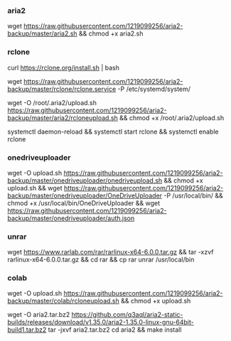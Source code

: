 ### aria2

wget https://raw.githubusercontent.com/1219099256/aria2-backup/master/aria2.sh && chmod +x aria2.sh

### rclone

curl https://rclone.org/install.sh | bash

wget https://raw.githubusercontent.com/1219099256/aria2-backup/master/rclone/rclone.service -P  /etc/systemd/system/

wget -O /root/.aria2/upload.sh https://raw.githubusercontent.com/1219099256/aria2-backup/master/aria2/rcloneupload.sh && chmod +x /root/.aria2/upload.sh

systemctl daemon-reload && systemctl start rclone && systemctl enable rclone

### onedriveuploader

wget -O upload.sh https://raw.githubusercontent.com/1219099256/aria2-backup/master/onedriveuploader/onedriveupload.sh && chmod +x upload.sh && wget https://raw.githubusercontent.com/1219099256/aria2-backup/master/onedriveuploader/OneDriveUploader -P /usr/local/bin/ && chmod +x /usr/local/bin/OneDriveUploader && wget https://raw.githubusercontent.com/1219099256/aria2-backup/master/onedriveuploader/auth.json

### unrar

wget https://www.rarlab.com/rar/rarlinux-x64-6.0.0.tar.gz && tar -xzvf rarlinux-x64-6.0.0.tar.gz && cd rar && cp rar unrar /usr/local/bin

### colab

wget -O upload.sh https://raw.githubusercontent.com/1219099256/aria2-backup/master/colab/rcloneupload.sh && chmod +x upload.sh

wget -O aria2.tar.bz2 https://github.com/q3aql/aria2-static-builds/releases/download/v1.35.0/aria2-1.35.0-linux-gnu-64bit-build1.tar.bz2
tar -jxvf aria2.tar.bz2
cd aria2 && make install
